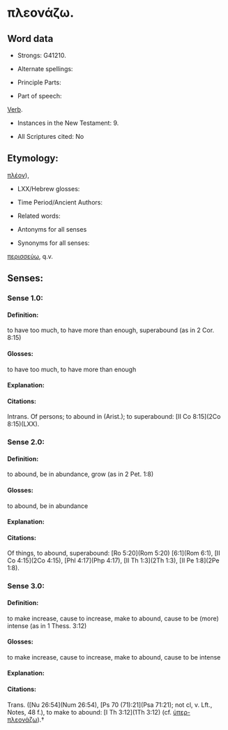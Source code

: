 # πλεονάζω.

<!-- Status: S2=NeedsReview -->
<!-- Lexica used for edits: BDAG, FFM, LN, A-S -->

## Word data

* Strongs: G41210.

* Alternate spellings:



* Principle Parts: 


* Part of speech: 

[Verb](http://ugg.readthedocs.io/en/latest/verb.html).

* Instances in the New Testament: 9.

* All Scriptures cited: No

## Etymology: 

[πλέον]()),

* LXX/Hebrew glosses: 


* Time Period/Ancient Authors: 


* Related words: 

* Antonyms for all senses

* Synonyms for all senses: 

 [περισσεύω](../G40520/01.md), q.v.

## Senses: 


### Sense  1.0: 

#### Definition: 

to have too much, to have more than enough, superabound (as in 2 Cor. 8:15)

#### Glosses: 

to have too much, to have more than enough

#### Explanation: 


#### Citations: 

Intrans. Of persons; to abound in (Arist.); to superabound: [II Co 8:15](2Co 8:15)(LXX).

### Sense  2.0: 

#### Definition: 

to abound, be in abundance, grow (as in 2 Pet. 1:8)

#### Glosses: 

to abound, be in abundance 

#### Explanation: 


#### Citations: 

Of things, to abound, superabound: [Ro 5:20](Rom 5:20) [6:1](Rom 6:1), [II Co 4:15](2Co 4:15), [Phl 4:17](Php 4:17), [II Th 1:3](2Th 1:3), [II Pe 1:8](2Pe 1:8).

### Sense  3.0: 

#### Definition: 

to make increase, cause to increase, make to abound, cause to be (more) intense (as in 1 Thess. 3:12)

#### Glosses: 

to make increase, cause to increase, make to abound, cause to be intense

#### Explanation: 


#### Citations: 

Trans. ([Nu 26:54](Num 26:54), [Ps 70 (71):21](Psa 71:21); not cl, v. Lft., Notes, 48 f.), to make to abound: [I Th 3:12](1Th 3:12) (cf. [ὑπερ-πλεονάζω]()).†